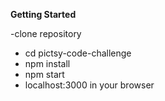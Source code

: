 

**Getting Started**

-clone repository
- cd pictsy-code-challenge
- npm install
- npm start
- localhost:3000 in  your browser
